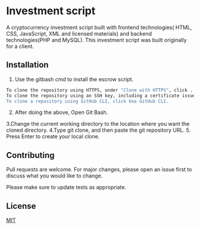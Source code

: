 # Investment script

A cryptocurrency investment script built with frontend technologies( HTML, CSS, JavaScript, XML and licensed materials) and backend technologies(PHP and MySQL).
This investment script was built originally for a client.

## Installation

1. Use the gitbash cmd to install the escrow script.

```bash
To clone the repository using HTTPS, under "Clone with HTTPS", click . 
To clone the repository using an SSH key, including a certificate issued by your organization's SSH certificate authority, click Use SSH. 
To clone a repository using GitHub CLI, click Use GitHub CLI.
```

2. After doing the above, Open Git Bash.

3.Change the current working directory to the location where you want the cloned directory.
4.Type git clone, and then paste the git repository URL.
5. Press Enter to create your local clone.


## Contributing
Pull requests are welcome. For major changes, please open an issue first to discuss what you would like to change.

Please make sure to update tests as appropriate.

## License
[MIT](https://choosealicense.com/licenses/mit/)

